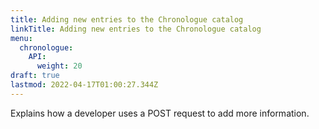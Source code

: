 ```yaml
---
title: Adding new entries to the Chronologue catalog
linkTitle: Adding new entries to the Chronologue catalog
menu:
  chronologue:
    API:
      weight: 20
draft: true
lastmod: 2022-04-17T01:00:27.344Z
---
```


Explains how a developer uses a POST request to add more information.